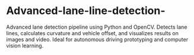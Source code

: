 # Advanced-lane-line-detection-
Advanced lane detection pipeline using Python and OpenCV. Detects lane lines, calculates curvature and vehicle offset, and visualizes results on images and video. Ideal for autonomous driving prototyping and computer vision learning.
